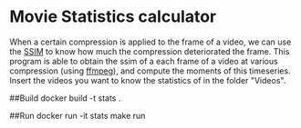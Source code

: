 # Movie Statistics calculator

When a certain compression is applied to the frame of a video, we can use the [SSIM](https://en.wikipedia.org/wiki/Structural_similarity) to know how much the compression deteriorated the frame.
This program is able to obtain the ssim of a each frame of a video at various compression (using [ffmpeg](https://ffmpeg.org)), and compute the moments of this timeseries.
Insert the videos you want to know the statistics of in the folder "Videos".

##Build
docker build -t stats .

##Run
docker run -it stats make run
